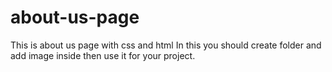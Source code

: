 # about-us-page
This is about us page with css and html 
In this you should create folder and add image inside then use it for your project. 
